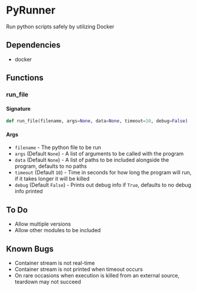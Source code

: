 # PyRunner

Run python scripts safely by utilizing Docker

## Dependencies

* docker

## Functions

### run_file

#### Signature

```python
def run_file(filename, args=None, data=None, timeout=10, debug=False)
```

#### Args

* `filename` - The python file to be run
* `args` (Default `None`) - A list of arguments to be called with the program
* `data` (Default `None`) - A list of paths to be included alongside the program, defaults to no paths
* `timeout` (Default `10`) - Time in seconds for how long the program will run, if it takes longer it will be killed
* `debug` (Default `False`) - Prints out debug info if `True`, defaults to no debug info printed

## To Do

* Allow multiple versions
* Allow other modules to be included

## Known Bugs

* Container stream is not real-time
* Container stream is not printed when timeout occurs
* On rare occasions when execution is killed from an external source, teardown may not succeed

